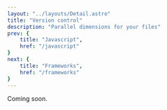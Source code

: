 ```yaml
---
layout: "../layouts/Detail.astro"
title: "Version control"
description: "Parallel dimensions for your files"
prev: {
	title: "Javascript",
	href: "/javascript"
}
next: {
	title: "Frameworks",
	href: "/frameworks"
}
---
```


Coming soon.
